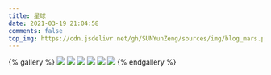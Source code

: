 ```yaml
---
title: 星球
date: 2021-03-19 21:04:58
comments: false
top_img: https://cdn.jsdelivr.net/gh/SUNYunZeng/sources/img/blog_mars.png
---
```


{% gallery %}
![](https://cdn.jsdelivr.net/gh/SUNYunZeng/sources/img/blog_mars.png)
![](https://cdn.jsdelivr.net/gh/SUNYunZeng/sources/img/blog_jupter.png)
![](https://cdn.jsdelivr.net/gh/SUNYunZeng/sources/img/footer.png)
![](https://cdn.jsdelivr.net/gh/SUNYunZeng/sources/img/glaxy.png)
![](https://cdn.jsdelivr.net/gh/SUNYunZeng/sources/img/plants.png)
![](https://cdn.jsdelivr.net/gh/SUNYunZeng/sources/img/sun.png)
{% endgallery %}

